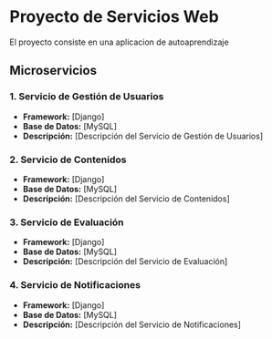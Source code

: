 # Proyecto de Servicios Web
El proyecto consiste en una aplicacion de autoaprendizaje

## Microservicios

### 1. Servicio de Gestión de Usuarios
- **Framework:** [Django]
- **Base de Datos:** [MySQL]
- **Descripción:** [Descripción del Servicio de Gestión de Usuarios]

### 2. Servicio de Contenidos
- **Framework:** [Django]
- **Base de Datos:** [MySQL]
- **Descripción:** [Descripción del Servicio de Contenidos]

### 3. Servicio de Evaluación
- **Framework:** [Django]
- **Base de Datos:** [MySQL]
- **Descripción:** [Descripción del Servicio de Evaluación]

### 4. Servicio de Notificaciones
- **Framework:** [Django]
- **Base de Datos:** [MySQL]
- **Descripción:** [Descripción del Servicio de Notificaciones]
